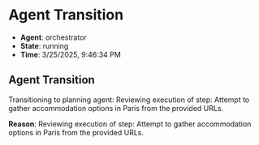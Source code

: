 # Agent Transition

- **Agent**: orchestrator
- **State**: running
- **Time**: 3/25/2025, 9:46:34 PM

## Agent Transition

Transitioning to planning agent: Reviewing execution of step: Attempt to gather accommodation options in Paris from the provided URLs.

**Reason**: Reviewing execution of step: Attempt to gather accommodation options in Paris from the provided URLs.

